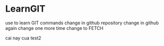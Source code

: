 # LearnGIT
use to learn GIT commands
change in github repository
change in github again
change one more time
change to FETCH








cai nay cua test2